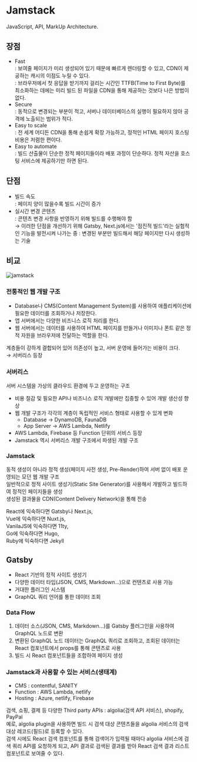 # Jamstack

JavaScript, API, MarkUp Architecture.

## 장점

- Fast  
  : 보여줄 페이지가 미리 생성되어 있기 때문에 빠르게 렌더링할 수 있고, CDN이 제공하는 캐시의 이점도 누릴 수 있다.  
  : 브라우저에서 첫 응답을 받기까지 걸리는 시간인 TTFB(Time to First Byte)를 최소화하는 데에는 미리 빌드 된 파일을 CDN을 통해 제공하는 것보다 나은 방법이 없다.
- Secure  
  : 동적으로 변경되는 부분이 적고, 서버나 데이터베이스의 실행이 필요하지 않아 공격에 노출되는 범위가 적다.
- Easy to scale  
  : 전 세계 어디든 CDN을 통해 손쉽게 확장 가능하고, 정적인 HTML 페이지 호스팅 비용은 저렴한 편이다.
- Easy to automate  
  : 빌드 산출물이 단순한 정적 페이지들이라 배포 과정이 단순하다. 정적 자산을 호스팅 서비스에 제공하기만 하면 된다.

## 단점

- 빌드 속도  
  : 페이지 양이 많을수록 빌드 시간이 증가
- 실시간 변경 콘텐츠  
  : 콘텐츠 변경 사항을 반영하기 위해 빌드를 수행해야 함  
  → 이러한 단점을 개선하기 위해 Gatsby, Next.js에서는 '점진적 빌드'라는 실험적인 기능을 발전시켜 나가는 중 : 변경된 부분만 빌드해서 해당 페이지만 다시 생성하는 기술

## 비교

![jamstack](https://d33wubrfki0l68.cloudfront.net/b7d16f7f3654fb8572360301e60d76df254a323e/385ec/img/svg/architecture.svg)

### 전통적인 웹 개발 구조

- Database나 CMS(Content Management System)를 사용하여 애플리케이션에 필요한 데이터를 조회하거나 저장한다.
- 앱 서버에서는 다양한 비즈니스 로직 처리를 한다.
- 웹 서버에서는 데이터를 사용하여 HTML 페이지를 만들거나 이미지나 폰트 같은 정적 자원을 브라우저에 전달하는 역할을 한다.

계층들이 강하게 결합되어 있어 의존성이 높고, 서버 운영에 들어가는 비용이 크다.  
→ 서버리스 등장

### 서버리스

서버 시스템을 가상의 클라우드 환경에 두고 운영하는 구조

- 비용 절감 및 필요한 API나 비즈니스 로직 개발에만 집중할 수 있어 개발 생산성 향상
- 웹 개발 구조가 각각의 계층이 독립적인 서비스 형태로 사용할 수 있게 변화
  - Database → DynamoDB, FaunaDB
  - App Server → AWS Lambda, Netlify
- AWS Lambda, Firebase 등 Function 단위의 서비스 등장
- Jamstack 역시 서버리스 개발 구조에서 파생된 개발 구조

### Jamstack

동적 생성이 아니라 정적 생성(페이지 사전 생성, Pre-Render)하여 서버 없이 배포 운영되는 모던 웹 개발 구조  
일반적으로 정적 사이트 생성기(Static Site Generator)를 사용해서 개발하고 빌드하여 정적인 페이지들을 생성  
생성된 결과물을 CDN(Content Delivery Network)을 통해 전송

React에 익숙하다면 Gatsby나 Next.js,  
Vue에 익숙하다면 Nuxt.js,  
VanilaJS에 익숙하다면 11ty,  
Go에 익숙하다면 Hugo,  
Ruby에 익숙하다면 Jekyll

## Gatsby

- React 기반의 정적 사이트 생성기
- 다양한 데이터 타입(JSON, CMS, Markdown...)으로 컨텐츠로 사용 가능
- 거대한 플러그인 시스템
- GraphQL 쿼리 언어를 통한 데이터 조회

### Data Flow

1. 데이터 소스(JSON, CMS, Markdown...)를 Gatsby 플러그인을 사용하여 GraphQL 노드로 변환
2. 변환된 GraphQL 노드 데이터는 GraphQL 쿼리로 조회하고, 조회된 데이터는 React 컴포넌트에서 props를 통해 콘텐츠로 사용
3. 빌드 시 React 컴포넌트들을 조합하여 페이지 생성

### Jamstack과 사용할 수 있는 서비스(생태계)

- CMS : contentful, SANITY
- Function : AWS Lambda, netlify
- Hosting : Azure, netlify, Firebase

검색, 쇼핑, 결제 등 다양한 Third party APIs : algolia(검색 API 서비스), shopify, PayPal  
예로, algolia plugin을 사용하면 빌드 시 검색 대상 콘텐츠들을 algolia 서비스의 검색 대상 레코드(필드)로 등록할 수 있다.  
검색 시에도 React 검색 컴포넌트를 통해 검색어가 입력될 때마다 algolia 서비스에 검색 쿼리 API를 요청하게 되고, API 결과로 검색된 결과를 받아 React 검색 결과 리스트 컴포넌트로 보여줄 수 있다.

